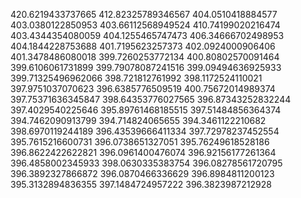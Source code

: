420.6219433737665
412.82325789346567
404.0510418884577
403.0380122850953
403.66112568949524
410.74199020216474
403.4344354080059
404.1255465747473
406.34666702498953
404.1844228753688
401.7195623257373
402.0924000906406
401.3478486080018
399.7260253772134
400.80802570091464
399.6106061731899
399.79078087241516
399.09494636925933
399.71325496962066
398.721812761992
398.1172524110021
397.9751037070623
396.6385776509519
400.75672014989374
397.75371636345847
398.64353776027565
396.87343252832244
397.4029540225646
395.89761468185515
397.51484856364374
394.7462090913799
394.714824065655
394.3461122210682
398.6970119244189
396.43539666411334
397.72978237452554
395.7615216600731
396.0738651327051
395.76249618528186
396.8622422622821
396.0961400476074
396.92156177261364
396.4858002345933
398.0630335383754
396.08278561720795
396.3892327866872
396.0870466336629
396.8984811200123
395.3132894836355
397.1484724957222
396.3823987212928